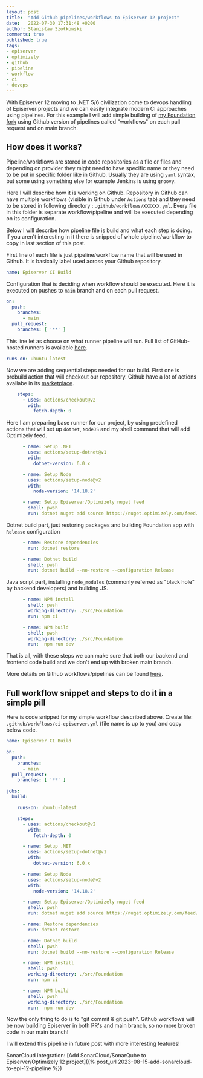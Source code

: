 ```yaml
---
layout: post
title:  "Add Github pipelines/workflows to Episerver 12 project"
date:   2022-07-30 17:31:48 +0200
author: Stanisław Szołkowski
comments: true
published: true
tags:
- episerver
- optimizely
- github
- pipeline
- workflow
- ci
- devops
---
```


With Episerver 12 moving to .NET 5/6 civilization come to devops handling of Episerver projects and we can easily integrate modern CI approaches using pipelines.
For this example I will add simple building of [my Foundation fork](https://github.com/szolkowski/Foundation/tree/4289d35ea5feb49daf03ca18151c9e04fb910514) using Github version of pipelines called "workflows" on each pull request and on main branch.

## How does it works?

Pipeline/workflows are stored in code repositories as a file or files and depending on provider they might need to have specific name or they need to be put in specific folder like in Github.
Usually they are using `yaml` syntax, but some using something else for example Jenkins is using `groovy`.

Here I will describe how it is working on Github. Repository in Github can have multiple workflows (visible in Github under `Actions` tab) and they need to be stored in following directory : `.github/workflows/XXXXXX.yml`.
Every file in this folder is separate workflow/pipeline and will be executed depending on its configuration.

Below I will describe how pipeline file is build and what each step is doing. If you aren't interesting in it there is snipped of whole pipeline/workflow to copy in last section of this post.

First line of each file is just pipeline/workflow name that will be used in Github. It is basically label used across your Github repository.

```yaml
name: Episerver CI Build
```

Configuration that is deciding when workflow should be executed. Here it is executed on pushes to `main` branch and on each pull request.

```yaml
on:
  push:
    branches:
      - main
  pull_request:
    branches: [ '**' ]
```

This line let as choose on what runner pipeline will run. Full list of GitHub-hosted runners is available [here](https://docs.github.com/en/actions/using-github-hosted-runners/about-github-hosted-runners#supported-runners-and-hardware-resources).

```yaml
runs-on: ubuntu-latest
```

Now we are adding sequential steps needed for our build.
First one is prebuild action that will checkout our repository. Github have a lot of actions availabe in its [marketplace](https://github.com/marketplace?type=actions).

```yaml
    steps:
      - uses: actions/checkout@v2
        with:
          fetch-depth: 0
```

Here I am preparing base runner for our project, by using predefined actions that will set up `dotnet`, `NodeJS` and my shell command that will add Optimizely feed.

```yaml
      - name: Setup .NET
        uses: actions/setup-dotnet@v1
        with:
          dotnet-version: 6.0.x

      - name: Setup Node
        uses: actions/setup-node@v2
        with:
          node-version: '14.18.2'

      - name: Setup Episerver/Optimizely nuget feed
        shell: pwsh
        run: dotnet nuget add source https://nuget.optimizely.com/feed/packages.svc -n Optimizely
```

Dotnet build part, just restoring packages and building Foundation app with `Release` configuration

```yaml
      - name: Restore dependencies
        run: dotnet restore

      - name: Dotnet build
        shell: pwsh
        run: dotnet build --no-restore --configuration Release
```

Java script part, installing `node_modules` (commonly referred as "black hole" by backend developers) and building JS.

```yaml
      - name: NPM install
        shell: pwsh
        working-directory: ./src/Foundation
        run: npm ci

      - name: NPM build
        shell: pwsh
        working-directory: ./src/Foundation
        run:  npm run dev
```

That is all, with these steps we can make sure that both our backend and frontend code build and we don't end up with broken main branch.

More details on Github workflows/pipelines can be found [here](https://docs.github.com/en/actions/using-workflows).

## Full workflow snippet and steps to do it in a simple pill

Here is code snipped for my simple workflow described above. Create file: `.github/workflows/ci-episerver.yml` (file name is up to you) and copy below code.

```yaml
name: Episerver CI Build

on:
  push:
    branches:
      - main
  pull_request:
    branches: [ '**' ]

jobs:
  build:

    runs-on: ubuntu-latest

    steps:
      - uses: actions/checkout@v2
        with:
          fetch-depth: 0

      - name: Setup .NET
        uses: actions/setup-dotnet@v1
        with:
          dotnet-version: 6.0.x

      - name: Setup Node
        uses: actions/setup-node@v2
        with:
          node-version: '14.18.2'

      - name: Setup Episerver/Optimizely nuget feed
        shell: pwsh
        run: dotnet nuget add source https://nuget.optimizely.com/feed/packages.svc -n Optimizely

      - name: Restore dependencies
        run: dotnet restore

      - name: Dotnet build
        shell: pwsh
        run: dotnet build --no-restore --configuration Release

      - name: NPM install
        shell: pwsh
        working-directory: ./src/Foundation
        run: npm ci

      - name: NPM build
        shell: pwsh
        working-directory: ./src/Foundation
        run:  npm run dev
```

Now the only thing to do is to "git commit & git push". Github workflows will be now building Episerver in both PR's and main branch, so no more broken code in our main branch!

I will extend this pipeline in future post with more interesting features!

SonarCloud integration: [Add SonarCloud/SonarQube to Episerver/Optimizely 12 project]({% post_url 2023-08-15-add-sonarcloud-to-epi-12-pipeline %})
